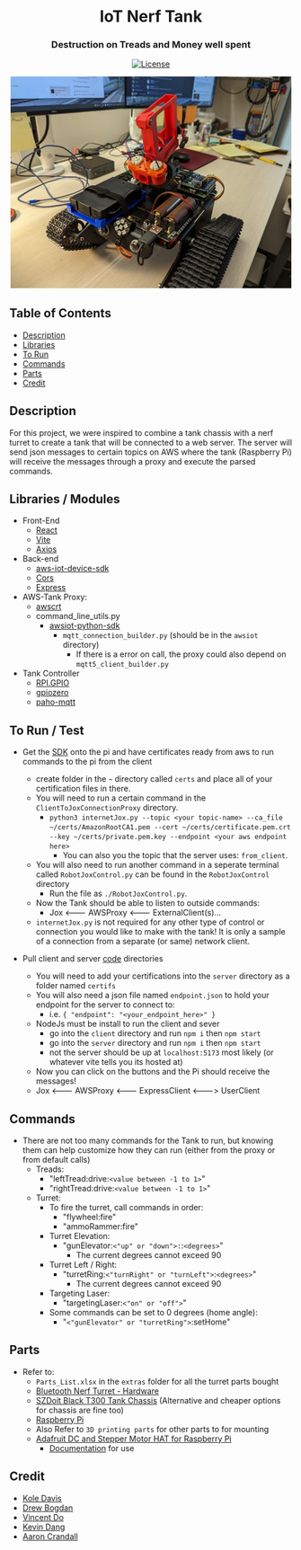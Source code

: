 <div align="center">
    <h1>IoT Nerf Tank</h1>
    <h3>Destruction on Treads and Money well spent</h3>
    <p><a href="#"></a><a href="https://opensource.org/license/mit"><img alt="License" src="https://img.shields.io/badge/License-MIT-darkgreen.svg" /></a>
    <p><img alt="tank" src="media/PXL_20230328_231253825.jpg" width="500px" /></p>
</div>

## Table of Contents
* [Description](#description)
* [Libraries](#libraries--modules)
* [To Run](#to-run--test)
* [Commands](#commands)
* [Parts](#parts)
* [Credit](#credit)

## Description
For this project, we were inspired to combine a tank chassis with a nerf turret to create a tank that will be connected to a web server. The server will send json messages to certain topics on AWS where the tank (Raspberry Pi) will receive the messages through a proxy and execute the parsed commands.

## Libraries / Modules
* Front-End
    * [React](https://react.dev/)
    * [Vite](https://vitejs.dev/)
    * [Axios](https://axios-http.com/docs/intro)
* Back-end
    * [aws-iot-device-sdk](https://github.com/aws/aws-iot-device-sdk-js)
    * [Cors](https://developer.mozilla.org/en-US/docs/Web/HTTP/CORS)
    * [Express](http://expressjs.com/en/starter/installing.html)
* AWS-Tank Proxy:
    * [awscrt](https://pypi.org/project/awscrt/)
    * command_line_utils.py
        * [awsiot-python-sdk](https://github.com/aws/aws-iot-device-sdk-python-v2)
            * `mqtt_connection_builder.py` (should be in the `awsiot` directory)
                * If there is a error on call, the proxy could also depend on `mqtt5_client_builder.py`
* Tank Controller
    * [RPI.GPIO](https://pypi.org/project/RPi.GPIO/)
    * [gpiozero](https://pypi.org/project/gpiozero/)
    * [paho-mqtt](https://pypi.org/project/paho-mqtt/)

## To Run / Test
* Get the [SDK](https://github.com/aws/aws-iot-device-sdk-python) onto the pi and have certificates ready from aws to run commands to the pi from the client
    * create folder in the `~` directory called `certs` and place all of your certification files in there.
    * You will need to run a certain command in the `ClientToJoxConnectionProxy` directory.
        * `python3 internetJox.py --topic <your topic-name> --ca_file ~/certs/AmazonRootCA1.pem --cert ~/certs/certificate.pem.crt --key ~/certs/private.pem.key --endpoint <your aws endpoint here>`
            * You can also you the topic that the server uses: `from_client`.
    * You will also need to run another command in a seperate terminal called `RobotJoxControl.py` can be found in the `RobotJoxControl` directory
        * Run the file as `./RobotJoxControl.py`.
    * Now the Tank should be able to listen to outside commands:
        * Jox <--- AWSProxy <--- ExternalClient(s)...
    * `internetJox.py` is not required for any other type of control or connection you would like to make with the tank! It is only a sample of a connection from a separate (or same) network client.

    
* Pull client and server [code](https://github.com/kevinthedang/IoT-nerf-tank) directories
    * You will need to add your certifications into the `server` directory as a folder named `certifs`
    * You will also need a json file named `endpoint.json` to hold your endpoint for the server to connect to:
        * i.e. `{ "endpoint": "<your_endpoint_here>" }`
    * NodeJs must be install to run the client and sever
        * go into the `client` directory and run `npm i` then `npm start`
        * go into the `server` directory and run `npm i` then `npm start`
        * not the server should be up at `localhost:5173` most likely (or whatever vite tells you its hosted at)
    * Now you can click on the buttons and the Pi should receive the messages!
    * Jox <--- AWSProxy <--- ExpressClient <---> UserClient

## Commands
* There are not too many commands for the Tank to run, but knowing them can help customize how they can run (either from the proxy or from default calls)
    * Treads:
        * "leftTread:drive:`<value between -1 to 1>`"
        * "rightTread:drive:`<value between -1 to 1>`"
    * Turret: 
        * To fire the turret, call commands in order:
            * "flywheel:fire"
            * "ammoRammer:fire"
        * Turret Elevation:
            * "gunElevator:`<"up" or "down">:`:`<degrees>`"
                * The current degrees cannot exceed 90
        * Turret Left / Right:
            * "turretRing:`<"turnRight" or "turnLeft">`:`<degrees>`"
                * The current degrees cannot exceed 90
        * Targeting Laser:
            * "targetingLaser:`<"on" or "off">`"
        * Some commands can be set to 0 degrees (home angle):
            * "`<"gunElevator" or "turretRing">`:setHome"


## Parts
* Refer to: 
    * `Parts_List.xlsx` in the `extras` folder for all the turret parts bought
    * [Bluetooth Nerf Turret - Hardware](https://www.littlefrenchkev.com/bluetooth-nerf-turret/#comp-k1tpv8jv)
    * [SZDoit Black T300 Tank Chassis](https://www.amazon.com/SZDoit-Raspberry-Learning-Caterpillar-Platform/dp/B08HRTZNHW/ref=sr_1_1?crid=G1VU0HSPKZJ4&keywords=tank+chassis+SZDoit+Black+T300+Robot+tracked+car+for+Arduino%2FRaspberry+pi&qid=1676065310&refinements=p_n_availability%3A2661601011&rnid=2661599011&s=toys-and-games&sprefix=tank+chassis+szdoit+black+t300+robot+tracked+car+for+arduino%2Fraspberry+p%2Ctoys-and-games%2C113&sr=1-1) (Alternative and cheaper options for chassis are fine too)
    * [Raspberry Pi](https://www.adafruit.com/product/4296)
    * Also Refer to `3D printing parts` for other parts to for mounting
    * [Adafruit DC and Stepper Motor HAT for Raspberry Pi](https://www.adafruit.com/product/2348)
        * [Documentation](https://learn.adafruit.com/adafruit-dc-and-stepper-motor-hat-for-raspberry-pi/using-dc-motors) for use

## Credit
* [Kole Davis](https://github.com/Kole0518)
* [Drew Bogdan](https://github.com/DrewBogdan)
* [Vincent Do](https://github.com/VinnyVinVince)
* [Kevin Dang](https://github.com/kevinthedang)
* [Aaron Crandall](https://github.com/acrandal)

